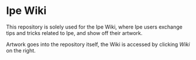 # Ipe Wiki

This repository is solely used for the Ipe Wiki,  where Ipe users exchange tips and tricks related to Ipe, and show off their artwork.

Artwork goes into the repository itself, the Wiki is accessed by clicking *Wiki* on the right.
